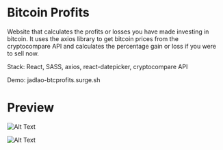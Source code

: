 # Bitcoin Profits

Website that calculates the profits or losses you have made investing in bitcoin. It uses the axios library to get bitcoin prices from the cryptocompare API and calculates the percentage gain or loss if you were to sell now.

Stack: React, SASS, axios, react-datepicker, cryptocompare API

Demo: jadlao-btcprofits.surge.sh

# Preview

![Alt Text](https://image.ibb.co/nNenn6/bitcoin01.jpg)

![Alt Text](https://image.ibb.co/m4irEm/bitcoin02.jpg)

